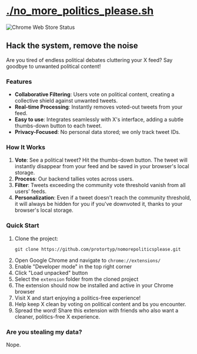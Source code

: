 # [./no_more_politics_please.sh](https://nomorepoliticsplease.com)

![Chrome Web Store Status](https://img.shields.io/badge/Chrome%20Web%20Store-Under%20Review-yellow)

## Hack the system, remove the noise

Are you tired of endless political debates cluttering your X feed? Say goodbye to unwanted political content!

### Features

- **Collaborative Filtering**: Users vote on political content, creating a collective shield against unwanted tweets.
- **Real-time Processing**: Instantly removes voted-out tweets from your feed.
- **Easy to use**: Integrates seamlessly with X's interface, adding a subtle thumbs-down button to each tweet.
- **Privacy-Focused**: No personal data stored; we only track tweet IDs.

### How It Works

1. **Vote**: See a political tweet? Hit the thumbs-down button. The tweet will instantly disappear from your feed and be saved in your browser's local storage.
2. **Process**: Our backend tallies votes across users.
3. **Filter**: Tweets exceeding the community vote threshold vanish from all users' feeds.
4. **Personalization**: Even if a tweet doesn't reach the community threshold, it will always be hidden for you if you've downvoted it, thanks to your browser's local storage.

### Quick Start

1. Clone the project:
   ```
   git clone https://github.com/protortyp/nomorepoliticsplease.git
   ```
2. Open Google Chrome and navigate to `chrome://extensions/`
3. Enable "Developer mode" in the top right corner
4. Click "Load unpacked" button
5. Select the `extension` folder from the cloned project
6. The extension should now be installed and active in your Chrome browser
7. Visit X and start enjoying a politics-free experience!
8. Help keep X clean by voting on political content and bs you encounter.
9. Spread the word! Share this extension with friends who also want a cleaner, politics-free X experience.

### Are you stealing my data?

Nope.
